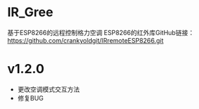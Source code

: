 # IR_Gree
基于ESP8266的远程控制格力空调  ESP8266的红外库GitHub链接：https://github.com/crankyoldgit/IRremoteESP8266.git

# v1.2.0
- 更改空调模式交互方法
- 修复BUG
